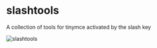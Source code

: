 # slashtools
A collection of tools for tinymce activated by the slash key

![slashtools](https://user-images.githubusercontent.com/1296369/213400986-47a4c614-14ea-4080-b409-9a450e6d83de.png)
